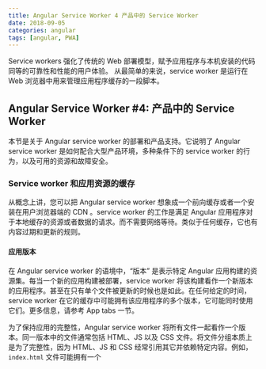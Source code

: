 ```yaml
---
title: Angular Service Worker 4 产品中的 Service Worker
date: 2018-09-05
categories: angular
tags: [angular, PWA]
---
```

Service workers 强化了传统的 Web 部署模型，赋予应用程序与本机安装的代码同等的可靠性和性能的用户体验。
从最简单的来说，service worker 是运行在 Web 浏览器中用来管理应用程序缓存的一段脚本。
<!-- more -->

## Angular Service Worker #4: 产品中的 Service Worker

本节是关于 Angular service  worker 的部署和产品支持。它说明了 Angular service worker 是如何配合大型产品环境，多种条件下的 service worker 的行为，以及可用的资源和故障安全。

### Service worker 和应用资源的缓存

从概念上讲，您可以把 Angular  service worker 想象成一个前向缓存或者一个安装在用户浏览器端的 CDN 。service worker 的工作是满足 Angular 应用程序对于本地缓存的资源或者数据的请求。而不需要网络等待。类似于任何缓存，它也有内容过期和更新的规则。

#### 应用版本

在 Angular service worker 的语境中，“版本” 是表示特定 Angular 应用构建的资源集。每当一个新的应用构建被部署，service worker 将该构建看作一个新版本的应用程序。甚至在只有单个文件被更新的时候也是如此。在任何给定的时间，service worker 在它的缓存中可能拥有该应用程序的多个版本，它可能同时使用它们。更多信息，请参考 App tabs 一节。

为了保持应用的完整性，Angular service worker 将所有文件一起看作一个版本。同一版本中的文件通常包括 HTML、JS 以及 CSS 文件。将文件分组本质上是为了完整性，因为 HTML、JS 和 CSS 经常引用其它并依赖特定内容。例如，`index.html` 文件可能拥有一个 <script> 标记，其引用了 `bundle.js` ，它可能调用了其中名为 `startApp()` 的函数。任何时候在 `index.html` 被使用的时候，相关的 `bundle.js` 必须一起被使用。例如，假设 `startApp()` 函数在两个文件中被重新命名为 `runApp()` ，在这种情况下，它就不会被旧的 `index.html` 所使用，对于新的块来说，它应该调用 `startApp()`。

在延迟加载的情况下，文件完整性尤其重要。JS 的块可能引用了许多延迟加载块，延迟加载块的文件名对于应用的特定构建来说是唯一的。如果一个运行中的应用在版本 x 的时候试图延迟加载块，但是服务器的版本已经更新到了 x+1，延迟加载操作可能失败。

应用程序的版本标识来自所有资源的内容，其中任何之一发生变化版本都将变化。在实践中，版本由 `ngsw.json` 的内容决定，包括所有已知内容的哈希。如果任何缓存的文件发生变化，在 `ngsw.json` 中文件的哈希将会变化，导致 Angular service worker 将文件的活动集作为新的版本。

使用 Angular service worker 的版本行为，应用程序服务器可以确保 Angular 应用总是拥有一致的文件集。

#### 更新检测

在任何用户打开或者刷新应用程序的时候，Angular service worker 通过检查 `ngsw.json` 清单来发现应用更新。如果发现了更新，就会自动下载并缓存，在下次应用加载的时候将被使用。

#### 资源的一致性

长期缓存的一个副作用是无效资源。在正常的 HTTP 缓存中，硬刷新或者缓存过期限制了缓存无效文件的副作用。service worker 忽略这些约束，有效长时间缓存整个应用，因此，service  worker 必须获取正确的内容。

为了确认资源完整性，Angular service worker 验证它拥有哈希值的所有资源的哈希。特别是 CLI 应用，在 `dist` 中的所有内容被用户的 `src/ngsw-config.json` 配置文件所覆盖。

如果特定文件验证失败，Angular service worker 将试图使用 `cache-busting` URL 参数重新获取内容来消除浏览器或者中间缓存的影响。如果内容仍然无效，service  worker 认为应用的版本整体无效，并停止使用该应用。如果需要，service  worker 进入安全模式，请求重新回到网络上，如果服务无效、损坏或过时的内容的风险很高, 则选择不使用其缓存。

哈希有多种因素不一致：

* 在源服务器和最终用户之间缓存层可能会提供陈旧的内容。
* 非原子部署可能导致 Angular service  worker 具有部分更新内容的可见性。
* 构建过程中的错误可能导致资源的更新，但 ngsw. json 没有被更新。反过来也可能会导致更新的 ngsw. json, 但没有更新的资源。

#### 未哈希的内容

在 ngsw.json 清单中, 唯一具有哈希值的资源是在生成清单时在该区目录中存在的资源。其他资源 (尤其是从 CDN 中加载的) 的内容在生成时未知, 或者更新的频率比应用程序部署的频率更高。

如果 Angular service  worker 没有哈希值来校验给定的资源。它仍然缓存其内容，但是它通过使用 “在重新验证时过时” 的策略来考虑 HTTP 缓存头. 即, 当缓存资源的 HTTP 缓存标头指示资源已过期时，Angular service worker 继续使用其内容，并在后台视图刷新资源。这样, 断开的未散列资源就不会留在缓存中超过其配置的生存期。

#### App 面板

如果一个应用程序的版本的资源在没有警告的情况下突然变化, 它可能会有问题。有关此类问题的说明, 请参阅上文的 "版本" 部分。

Angular service worker 提供一个保证：运行中的应用将继续运行相同的版本。如果应用的其它实例在浏览器的新的 Tab 中打开，则使用最新的版本。结果就是，新的 Tab 上可能运行应用的另外一个版本。

要点是该保证优先于普通的 Web 部署模型。没有 service worker，就不能保证运行中的应用通过初始代码延迟加载的代码是相同的版本。

有几个有限的原因, 为什么 Angular service worker 可能会改变运行的应用程序的版本。其中一些是错误条件:

* 由于哈希失败, 当前版本变得无效。
* 不相关的错误导致服务工作人员进入安全模式;即暂时停用。

Angular service worker 知道在任何给定时刻正在使用哪些版本, 并且在没有 tab 使用的情况下清理版本。

其它 Angular service worker 可能在运行中改变版本的原因是普通事件：

* 页面重新加载
* 页面通过 `SwUpdate` 服务请求更新立即激活

#### Service worker 更新

Angular service worker 是一小段运行在浏览器的脚本。随着时间推移，service worker 也将随着 bug 修复和功能改进被更新。

Angular service worker 加载于应用首次打开的时候，以及一段时间不活动后被访问时。如果 service worker 变化了，service worker 将在后台更新。

多数对于 Angular service worker 的更新对于应用是透明的，原有的缓存仍然有效，内容仍然正常使用。但是，偶然的补丁或者 Angular service worker 的新特性要求原有缓存失效。在这种情况下，应用将从网络透明刷新。

### 调试 Angular service worker 

偶然情况下，可能需要在运行状态下检查 Angular service worker 来调查问题，或者确认它如设计的工作。浏览器提供了内建的工具来调试 Service worker ，Angular service worker 也本身也包含了有用的调试特性。

#### 定位和分析调试信息

Angular service worker 在 `ngsw/` 虚拟目录下暴露了调试信息。当前，暴露的单一 URL 为 `ngsw/state`。下面是调试信息的示例。

```
NGSW Debug Info:
 
Driver state: NORMAL ((nominal))
Latest manifest hash: eea7f5f464f90789b621170af5a569d6be077e5c
Last update check: never
 
=== Version eea7f5f464f90789b621170af5a569d6be077e5c ===
 
Clients: 7b79a015-69af-4d3d-9ae6-95ba90c79486, 5bc08295-aaf2-42f3-a4cc-9e4ef9100f65
 
=== Idle Task Queue ===
Last update tick: 1s496u
Last update run: never
Task queue:
 * init post-load (update, cleanup)
 
Debug log:
```

#### 驱动器状态

第一行是驱动请状态

```
Driver state: NORMAL ((nominal))
```

`NORMAL` 表示 service worker 工作正常，没有在降级状态。

有两个可能的降级状态:

- `EXISTING_CLIENTS_ONLY`: service worker 没有应用已知最新班版本的干净副本。旧的缓存版本被安全使用，所以现有面板将从缓存运行， 但是新的应用负载将从网络上提供。
- `SAFE_MODE`:  service worker 不能保证安全使用缓存数据。不管是未预期的异常，还是所有缓存的版本失效。所有流量将从网络服务，尽可能少使用 service worker 代码。

在两种情况下， 圆括号中声明提供导致 service worker 进入降级状态的错误。

#### 最后清单散列

```
Latest manifest hash: eea7f5f464f90789b621170af5a569d6be077e5c
```

service worker 知道的最新版本应用的 SHA1 散列值。

#### 最后更新检测

```
Last update check: never
```

这表示 service  workder 上次检查应用程序的新版本或更新的时间。never  指示 service worker 从未检查过更新。

在此示例调试文件中, 当前更新检查已经安排, 如下一节所述。

#### 版本

```
=== Version eea7f5f464f90789b621170af5a569d6be077e5c ===
 
Clients: 7b79a015-69af-4d3d-9ae6-95ba90c79486, 5bc08295-aaf2-42f3-a4cc-9e4ef9100f65
```

在此示例中，service worker 有一个版本的应用程序缓存, 并用于服务两个不同的选项卡。请注意, 此版本哈希是上面列出的  "最新清单哈希 "。两个客户端都在最新版本中。每个客户机的 ID 都由浏览器中的客户端 API 列出。

#### 空闲任务队列

```
=== Idle Task Queue ===
Last update tick: 1s496u
Last update run: never
Task queue:
 * init post-load (update, cleanup)
```

空闲任务队列是 service worker 后台中发生的所有挂起任务的队列。如果队列中有任何任务, 则会列出它们的说明。在此示例中, 服务工作人员有一个这样的计划任务, 一个初始化操作, 涉及更新检查和清理陈旧的缓存。

Last update tick/run 提供的时间是与空闲队列相关的特定事件发生的。 "Last update run " 计数器显示上次实际执行空闲任务的时间。 "Last update tick " 显示自上次事件之后的时间, 队列可能在其中处理。

#### Debug 日志

```
Debug log:
```

service worker 中出现的错误将记录在此。

### 开发者工具

浏览器 (如 Chrome) 提供开发人员工具来与 service worker 进行交互。在使用得当时, 这些工具可能会很强大, 但是有几件事情需要牢记。

* 使用开发人员工具时，service worker 将保持在后台运行, 永不重新启动。这可能导致开发工具打开的行为与用户可能遇到的行为不同。

* 如果您在缓存存储查看器中查找, 则缓存经常过期。右键单击缓存存储标题并刷新缓存。

![](http://images.cnblogs.com/cnblogs_com/haogj/242334/o_service-worker-tab.png)

在 service worker 窗格中停止和启动服务工作人员会触发检查更新。

### Service worker 安全

与任何复杂系统一样, bug 或损坏的配置都可能导致 Angular service worker 以不可预知的方式行动。虽然它的设计试图尽量减少此类问题的影响, 但在管理员需要快速停用 service worker 的情况下，Angular service worker包含了若干故障保护机制。

#### 故障保险
要停用 service worker ，请删除或重命名 `ngsw-config. json` 文件。当 service worker 对 `ngsw.json` 的请求返回 404 后, service  worker 就会删除其所有缓存和反注销自身，本质上是自毁的。

#### 安全 Worker

`safety-worker.js` 是包含在 `@angular/service-worker` NPM 包中的一小段脚本，当加载的时候，会将自己从浏览器注销。此脚本可以作为最后的手段, 以摆脱已安装在客户端页上的不再需要的 service worker。

请注意, 不能直接注册此 service worker, 因为具有缓存状态的旧客户端可能看不到新的 `index.html`，将安装不同的 worker 脚本。相反, 你必须在您试图注销的服务工作脚本的 URL 上，使用 `safety-worker.js`。必须持续这样做, 直到您确定所有用户都成功地注销了旧的 worker。对于大多数网站, 这意味着您应该永远在老 service worker URL 上使用安全的 worker 。

该脚本既可用于停用 @angular/service-worker，也可以用于在您的站点上以前使用过的任何其他 service worker 。

## See Also

* [Angular service worker introduction](https://angular.io/guide/service-worker-intro)
* [Service worker configuration](https://angular.io/guide/service-worker-config)

